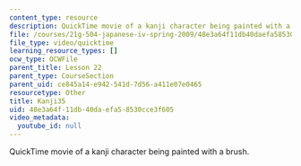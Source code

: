 ```yaml
---
content_type: resource
description: QuickTime movie of a kanji character being painted with a brush.
file: /courses/21g-504-japanese-iv-spring-2009/48e3a64f11db40daefa58530cce3f605_Kanji35.mov
file_type: video/quicktime
learning_resource_types: []
ocw_type: OCWFile
parent_title: Lesson 22
parent_type: CourseSection
parent_uid: ce845a14-e942-541d-7d56-a411e07e0465
resourcetype: Other
title: Kanji35
uid: 48e3a64f-11db-40da-efa5-8530cce3f605
video_metadata:
  youtube_id: null
---
```

QuickTime movie of a kanji character being painted with a brush.
